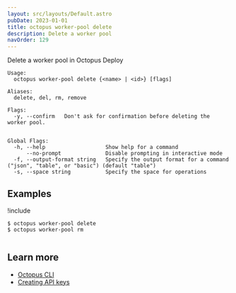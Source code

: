 ```yaml
---
layout: src/layouts/Default.astro
pubDate: 2023-01-01
title: octopus worker-pool delete
description: Delete a worker pool
navOrder: 129
---
```


Delete a worker pool in Octopus Deploy


```
Usage:
  octopus worker-pool delete {<name> | <id>} [flags]

Aliases:
  delete, del, rm, remove

Flags:
  -y, --confirm   Don't ask for confirmation before deleting the worker pool.


Global Flags:
  -h, --help                   Show help for a command
      --no-prompt              Disable prompting in interactive mode
  -f, --output-format string   Specify the output format for a command ("json", "table", or "basic") (default "table")
  -s, --space string           Specify the space for operations

```

## Examples

!include <samples-instance>


```
$ octopus worker-pool delete
$ octopus worker-pool rm


```

## Learn more

- [Octopus CLI](/docs/octopus-rest-api/cli/index.md)
- [Creating API keys](/docs/octopus-rest-api/how-to-create-an-api-key.md)